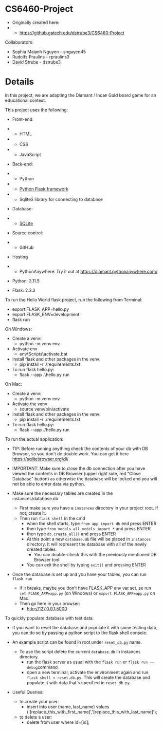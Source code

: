 # CS6460-Project

* Originally created here:
* * https://github.gatech.edu/dstrube3/CS6460-Project

Collaborators:
* Sophia Maianh Nguyen - snguyen45
* Rudolfs Praulins - rpraulins3 
* David Strube - dstrube3

# Details

In this project, we are adapting the Diamant / Incan Gold board game for an educational context.

This project uses the following:

* Front-end:
* * HTML
* * CSS
* * JavaScript
* Back-end:
* * Python
* * [Python Flask framework](https://flask.palletsprojects.com)
* * Sqlite3 library for connecting to database
* Database:
* * [SQLite](https://docs.python.org/3/library/sqlite3.html)
* Source control:
* * GitHub
* Hosting
* * PythonAnywhere. Try it out at https://diamant.pythonanywhere.com/

* Python: 3.11.5
* Flask: 2.3.3

To run the Hello World flask project, run the following from Terminal:

* export FLASK_APP=hello.py
* export FLASK_ENV=development
* flask run

On Windows:
* Create a venv:
  * python -m venv env
* Activate env
  * env\Scripts\activate.bat
* Install flask and other packages in the venv:
  * pip install -r .\requirements.txt
* To run flask hello.py:
  * flask --app .\hello.py run

On Mac:
* Create a venv:
  * python -m venv env
* Activate the venv
  * source venv/bin/activate
* Install flask and other packages in the venv:
  * pip install -r ./requirements.txt
* To run flask hello.py:
  * flask --app ./hello.py run

To run the actual application:

* TIP: Before running anything check the contents of your db with DB Browser, so you don't do double work. You can get it here https://sqlitebrowser.org/dl/ 
* IMPORTANT: Make sure to close the db connection after you have viewed the contents in DB Browser (upper right side, red "Close Database" button) as otherwise the database will be locked and you will not be able to enter data via python.

* Make sure the necessary tables are created in the instances/database.db
  * First make sure you have a `instances` directory in your project root. If not, create it.
  * Then run `flask shell` in the cmd
    * when the shell starts, type `from app import db` end press ENTER
    * then type `from models.all_models import *` and press ENTER
    * then type `db.create_all()` and press ENTER
    * At this point a new `database.db` file will be placed in `instances` directory. 
    It will represent the database with all of the newly created tables. 
      * You can double-check this with the previously mentioned DB Browser tool
    * You can exit the shell by typing `exit()` and pressing ENTER
* Once the database is set up and you have your tables, you can run `flask run`
  * If it breaks, maybe you don't have FLASK_APP env var set, so run `set FLASK_APP=app.py` (on Windows)
 or `export FLASK_APP=app.py` on Mac.
  * Then go here in your browser:
    * http://127.0.0.1:5000

To quickly populate database with test data:
* If you want to reset the database and populate it with some testing data, you can do so by passing a python script to the flask shell console.
* An example script can be found in root under `reset_db.py` name.
  * To use the script delete the current `database.db` in instances directory.
    * run the flask server as usual with the `flask run` or `flask run --debug`command.
    * open a new terminal, activate the environment again and run `flask shell < reset.db.py`. This will create the database and populate it with data that's specified in `reset_db.py`


* Useful Queries: 
  * to create your user:
    * insert into user (name, last_name) values ('[replace_this_with_first_name]','[replace_this_with_last_name]');
  * to delete a user:
    * delete from user where id=[id];
